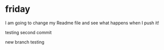 # friday

I am going to change my Readme file and see what happens when I push it!

testing second commit

new branch testing